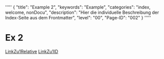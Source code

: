 '''''
{
"title": "Example 2",
"keywords": "Example",
"categories": "index, welcome, nonDocu",
"description": "Hier die individuelle Beschreibung der Index-Seite aus dem Frontmatter",
"level": "00",
"Page-ID": "002"
}
'''''

# Ex 2

[LinkZu1Relative](./ExampleFile1.md)
[LinkZu1ID](20201101-0600-Ex1)